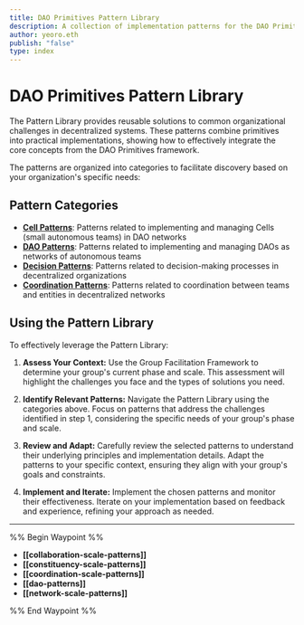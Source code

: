 ```yaml
---
title: DAO Primitives Pattern Library
description: A collection of implementation patterns for the DAO Primitives framework
author: yeoro.eth
publish: "false"
type: index
---
```


# DAO Primitives Pattern Library

The Pattern Library provides reusable solutions to common organizational challenges in decentralized systems. These patterns combine primitives into practical implementations, showing how to effectively integrate the core concepts from the DAO Primitives framework.

The patterns are organized into categories to facilitate discovery based on your organization's specific needs:

## Pattern Categories

- **[Cell Patterns](collaboration-scale-patterns.md)**: Patterns related to implementing and managing Cells (small autonomous teams) in DAO networks
- **[DAO Patterns](dao-patterns.md)**: Patterns related to implementing and managing DAOs as networks of autonomous teams
- **[Decision Patterns](decision-patterns/decision-patterns.md)**: Patterns related to decision-making processes in decentralized organizations
- **[Coordination Patterns](coordination-scale-patterns.md)**: Patterns related to coordination between teams and entities in decentralized networks

## Using the Pattern Library

To effectively leverage the Pattern Library:

1. **Assess Your Context:** Use the Group Facilitation Framework to determine your group's current phase and scale. This assessment will highlight the challenges you face and the types of solutions you need.

2. **Identify Relevant Patterns:** Navigate the Pattern Library using the categories above. Focus on patterns that address the challenges identified in step 1, considering the specific needs of your group's phase and scale.

3. **Review and Adapt:** Carefully review the selected patterns to understand their underlying principles and implementation details. Adapt the patterns to your specific context, ensuring they align with your group's goals and constraints.

4. **Implement and Iterate:** Implement the chosen patterns and monitor their effectiveness. Iterate on your implementation based on feedback and experience, refining your approach as needed.

---

%% Begin Waypoint %%
- **[[collaboration-scale-patterns]]**
- **[[constituency-scale-patterns]]**
- **[[coordination-scale-patterns]]**
- **[[dao-patterns]]**
- **[[network-scale-patterns]]**

%% End Waypoint %%